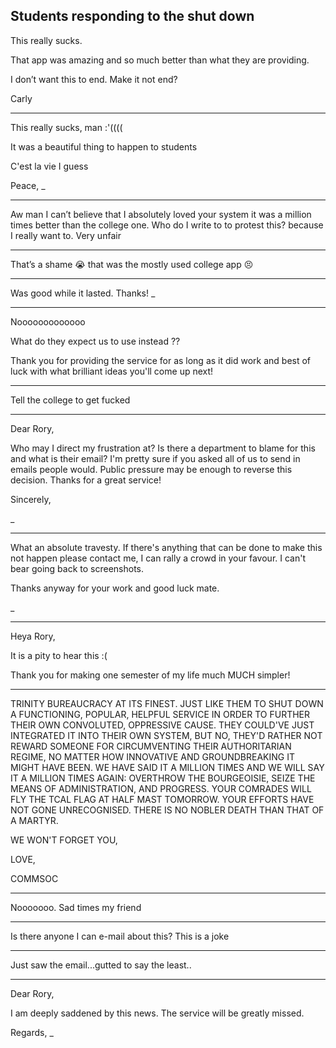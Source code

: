 ## Students responding to the shut down

This really sucks.

That app was amazing and so much better than what they are providing.

I don’t want this to end. Make it not end?

Carly

---

This really sucks, man :'((((

It was a beautiful thing to happen to students

C'est la vie I guess

Peace,
_

---

Aw man I can’t believe that I absolutely loved your system it was a million times better than the college one. Who do I write to to protest this? because I really want to. Very unfair

---

That’s a shame 😭 that was the mostly used college app 😣

---

Was good while it lasted. Thanks! _

---

Nooooooooooooo

What do they expect us to use instead ??

Thank you for providing the service for as long as it did work and best of luck with what brilliant ideas you'll come up next!


---

Tell the college to get fucked


---

Dear Rory,

Who may I direct my frustration at? Is there a department to blame for this and what is their email? I'm pretty sure if you asked all of us to send in emails people would. Public pressure may be enough to reverse this decision. Thanks for a great service!

Sincerely,

_


---

What an absolute travesty. If there's anything that can be done to make this not happen please contact me, I can rally a crowd in your favour. I can't bear going back to screenshots.

Thanks anyway for your work and good luck mate. 

_


---

Heya Rory,

It is a pity to hear this :(

Thank you for making one semester of my life much MUCH simpler!


---

TRINITY BUREAUCRACY AT ITS FINEST. JUST LIKE THEM TO SHUT DOWN A FUNCTIONING, POPULAR, HELPFUL SERVICE IN ORDER TO FURTHER THEIR OWN CONVOLUTED, OPPRESSIVE CAUSE. THEY COULD'VE JUST INTEGRATED IT INTO THEIR OWN SYSTEM, BUT NO, THEY'D RATHER NOT REWARD SOMEONE FOR CIRCUMVENTING THEIR AUTHORITARIAN REGIME, NO MATTER HOW INNOVATIVE AND GROUNDBREAKING IT MIGHT HAVE BEEN. WE HAVE SAID IT A MILLION TIMES AND WE WILL SAY IT A MILLION TIMES AGAIN: OVERTHROW THE BOURGEOISIE, SEIZE THE MEANS OF ADMINISTRATION, AND PROGRESS. YOUR COMRADES WILL FLY THE TCAL FLAG AT HALF MAST TOMORROW. YOUR EFFORTS HAVE NOT GONE UNRECOGNISED. THERE IS NO NOBLER DEATH THAN THAT OF A MARTYR.

WE WON'T FORGET YOU,

LOVE,

COMMSOC


---

Nooooooo. Sad times my friend


---

Is there anyone I can e-mail about this? This is a joke


---

Just saw the email...gutted to say the least..


---

Dear Rory,

I am deeply saddened by this news. The service will be greatly missed.

Regards,
_





